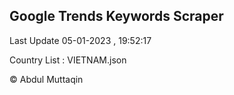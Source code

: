 

## Google Trends Keywords Scraper 
 
Last Update 05-01-2023 , 19:52:17

Country List :
VIETNAM.json



© Abdul Muttaqin 
